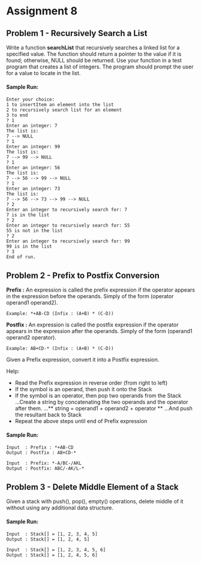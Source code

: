# Assignment 8

## Problem 1 - Recursively Search a List
Write a function **searchList** that recursively searches a linked list for a specified value.  The function should return a pointer to the value if it is found; otherwise, NULL should be returned.  Use your function in a test program that creates a list of integers.  The program should prompt the user for a value to locate in the list.

#### Sample Run: ####
```
Enter your choice:
1 to insertItem an element into the list
2 to recursively search list for an element
3 to end
? 1
Enter an integer: 7
The list is:
7 --> NULL
? 1
Enter an integer: 99
The list is:
7 --> 99 --> NULL
? 1
Enter an integer: 56
The list is:
7 --> 56 --> 99 --> NULL
? 1
Enter an integer: 73
The list is:
7 --> 56 --> 73 --> 99 --> NULL
? 2
Enter an integer to recursively search for: 7
7 is in the list
? 2
Enter an integer to recursively search for: 55
55 is not in the list
? 2
Enter an integer to recursively search for: 99
99 is in the list
? 3
End of run.
```

## Problem 2 - Prefix to Postfix Conversion
**Prefix :** An expression is called the prefix expression if the operator appears in the expression before the operands.  Simply of the form (operator operand1 operand2).

`Example: *+AB-CD (Infix : (A+B) * (C-D))`

**Postfix :** An expression is called the postfix expression if the operator appears in the expression after the operands.  Simply of the form (operand1 operand2 operator).

`Example: AB+CD-* (Infix : (A+B) * (C-D))`

Given a Prefix expression, convert it into a Postfix expression.

Help:
* Read the Prefix expression in reverse order (from right to left)
* If the symbol is an operand, then push it onto the Stack
* If the symbol is an operator, then pop two operands from the Stack
...Create a string by concatenating the two operands and the operator after them.
...** string = operand1 + operand2 + operator **
...And push the resultant back to Stack
* Repeat the above steps until end of Prefix expression

#### Sample Run: ####
```
Input  : Prefix : *+AB-CD
Output : Postfix : AB+CD-*

Input  : Prefix: *-A/BC-/AKL
Output : Postfix: ABC/-AK/L-*
```

## Problem 3 - Delete Middle Element of a Stack
Given a stack with push(), pop(), empty() operations, delete middle of it without using any additional data structure.

#### Sample Run: ####
```
Input  : Stack[] = [1, 2, 3, 4, 5]
Output : Stack[] = [1, 2, 4, 5]

Input  : Stack[] = [1, 2, 3, 4, 5, 6]
Output : Stack[] = [1, 2, 4, 5, 6]
```
